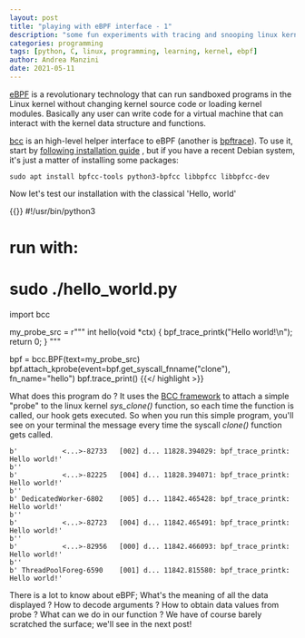 ```yaml
---
layout: post
title: "playing with eBPF interface - 1"
description: "some fun experiments with tracing and snooping linux kernel"
categories: programming
tags: [python, C, linux, programming, learning, kernel, ebpf]
author: Andrea Manzini
date: 2021-05-11
---
```



[eBPF](https://ebpf.io/) is a revolutionary technology that can run sandboxed programs in the Linux kernel without changing kernel source code or loading kernel modules. Basically any user can write code for a virtual machine that can interact with the kernel data structure and functions.

[bcc](https://github.com/iovisor/bcc) is an high-level helper interface to eBPF (another is [bpftrace](https://github.com/iovisor/bpftrace)). To use it, start by [following installation guide](https://github.com/iovisor/bcc/blob/master/INSTALL.md) , but if you have a recent Debian system, it's just a matter of installing some packages:

    sudo apt install bpfcc-tools python3-bpfcc libbpfcc libbpfcc-dev


Now let's test our installation with the classical 'Hello, world' 

{{<highlight python >}}
#!/usr/bin/python3
# run with:
# sudo ./hello_world.py

import bcc

my_probe_src = r"""
int hello(void *ctx) {
  bpf_trace_printk("Hello world!\n");
  return 0;
}
"""

bpf = bcc.BPF(text=my_probe_src)
bpf.attach_kprobe(event=bpf.get_syscall_fnname("clone"), fn_name="hello")
bpf.trace_print()
{{</ highlight >}}

What does this program do ? It uses the [BCC framework](https://github.com/iovisor/bcc) to attach a simple "probe" to the linux kernel *sys_clone()* function, so each time the function is called, our hook gets executed. 
So when you run this simple program, you'll see on your terminal the message every time the syscall *clone()* function gets called. 

    b'           <...>-82733   [002] d... 11828.394029: bpf_trace_printk: Hello world!'
    b''
    b'           <...>-82225   [004] d... 11828.394071: bpf_trace_printk: Hello world!'
    b''
    b' DedicatedWorker-6802    [005] d... 11842.465428: bpf_trace_printk: Hello world!'
    b''
    b'           <...>-82723   [004] d... 11842.465491: bpf_trace_printk: Hello world!'
    b''
    b'           <...>-82956   [000] d... 11842.466093: bpf_trace_printk: Hello world!'
    b''
    b' ThreadPoolForeg-6590    [001] d... 11842.815580: bpf_trace_printk: Hello world!'


There is a lot to know about eBPF; What's the meaning of all the data displayed ? How to decode arguments ? How to obtain data values from probe ? What can we do in our function ? We have of course barely scratched the surface; we'll see in the next post!





